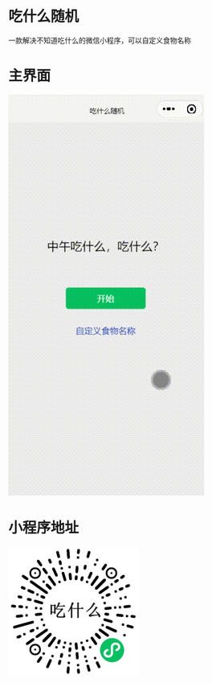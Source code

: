 # 吃什么随机

一款解决不知道吃什么的微信小程序，可以自定义食物名称

# 主界面
![主界面](./miniprogram/images/chishenme.gif)

# 小程序地址
![小程序二维码](./miniprogram/images/applet_qrcode.jpg)
